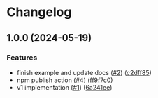 # Changelog

## 1.0.0 (2024-05-19)


### Features

* finish example and update docs ([#2](https://github.com/morozj01/react-native-ntag-424/issues/2)) ([c2dff85](https://github.com/morozj01/react-native-ntag-424/commit/c2dff85ae8bd3d7e1b52d3a6c6bfe55fcf177038))
* npm publish action ([#4](https://github.com/morozj01/react-native-ntag-424/issues/4)) ([ff9f7c0](https://github.com/morozj01/react-native-ntag-424/commit/ff9f7c07257eae5b011df59a4412bb2bd78c841c))
* v1 implementation ([#1](https://github.com/morozj01/react-native-ntag-424/issues/1)) ([6a241ee](https://github.com/morozj01/react-native-ntag-424/commit/6a241eed973aceeffebc9f3bc6999f696f9775f7))

